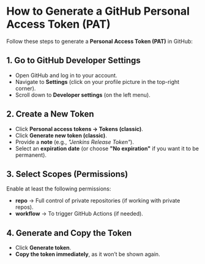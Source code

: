 # How to Generate a GitHub Personal Access Token (PAT)

Follow these steps to generate a **Personal Access Token (PAT)** in GitHub:

## 1. Go to GitHub Developer Settings
- Open GitHub and log in to your account.
- Navigate to **Settings** (click on your profile picture in the top-right corner).
- Scroll down to **Developer settings** (on the left menu).

## 2. Create a New Token
- Click **Personal access tokens → Tokens (classic)**.
- Click **Generate new token (classic)**.
- Provide a **note** (e.g., *"Jenkins Release Token"*).
- Select an **expiration date** (or choose **"No expiration"** if you want it to be permanent).

## 3. Select Scopes (Permissions)
Enable at least the following permissions:

- **repo** → Full control of private repositories (if working with private repos).
- **workflow** → To trigger GitHub Actions (if needed).

## 4. Generate and Copy the Token
- Click **Generate token**.
- **Copy the token immediately**, as it won’t be shown again.
